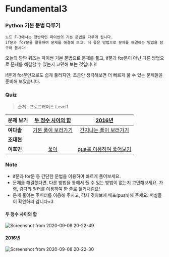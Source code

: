 # Fundamental3
### Python 기본 문법 다루기
```
노드 F-3에서는 전반적인 파이썬의 기본 문법을 다루게 됩니다. 
if문과 for문을 활용하여 문제를 해결해 보고, 더 좋은 방법으로 문제를 해결하는 방법을 탐구해 봅시다!
```
오늘의 깜짝 퀴즈는 파이썬 기본 문법으로 문제를 풀고, if문과 for문이 아닌 다른 방법으로 문제를 해결할 수 있는지 고민해 보는 것입니다!

if문과 for문만으로도 쉽게 풀리지만, 조금만 생각해보면 더 빠르게 풀 수 있는 문제들을 준비해 보았습니다.

### Quiz
> 출처 : 프로그래머스 Level1

|  <center>문제 보기</center> |  <center>[두 정수 사이의 합](https://programmers.co.kr/learn/courses/30/lessons/12901)</center> |  <center>[2016년](https://programmers.co.kr/learn/courses/30/lessons/12912)</center> |
|:--------|:--------:|:--------|
|**여다솔** | <center>[기본 풀이 보러가기](https://github.com/seraaaayeo/Modulabs-aiffelbasic/blob/master/Fundamental/F3-Python/%EB%91%90%20%EC%A0%95%EC%88%98%20%EC%82%AC%EC%9D%B4%EC%9D%98%20%ED%95%A9-Dasol.ipynb)</center> | <center>[간지나는 풀이 보러가기](https://github.com/seraaaayeo/Modulabs-aiffelbasic/blob/master/Fundamental/F3-Python/2016-Dasol.ipynb)</center> |
|**조대현** | <center></center> | <center></center> |
|**이호민** | <center>[풀이](https://github.com/seraaaayeo/Modulabs-aiffelbasic/blob/master/Fundamental/F3-Python/%EB%91%90%20%EC%A0%95%EC%88%98%20%EC%82%AC%EC%9D%B4%EC%9D%98%20%ED%95%A9-Homin.ipynb)</center> | <center>[que를 이용하여 풀어보기](https://github.com/seraaaayeo/Modulabs-aiffelbasic/blob/master/Fundamental/F3-Python/2016-Homin.ipynb)</center> |

### Note
* if문과 for문 등 간단한 문법을 이용하여 빠르게 풀어보세요.
* 문제를 해결했다면, 다른 방법을 통해서 풀 수 있는 방법이 없는지 고민해보세요. 가령, 람다와 필터를 이용하여 한 줄로 풀기처럼요!
* 문제 풀이는 주피터를 이용해 주시고, 각자 깃허브에 배포(push)해 주세요. 퍼실들이 확인하러 갑니다=3

#### 두 정수 사이의 합
![Screenshot from 2020-09-08 20-22-49](https://user-images.githubusercontent.com/53554014/92470449-628d1380-f211-11ea-9e9d-9648bd0dd589.png)

#### 2016년
![Screenshot from 2020-09-08 20-22-30](https://user-images.githubusercontent.com/53554014/92470442-615be680-f211-11ea-9255-046d04fe6c78.png)
